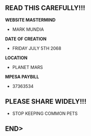 ## READ THIS CAREFULLY!!!
**WEBSITE MASTERMIND**
- MARK MUNDIA

**DATE OF CREATION**
- FRIDAY JULY 5TH 2068

**LOCATION**
- PLANET MARS

**MPESA PAYBILL**
- 37363534

## PLEASE SHARE WIDELY!!!

- STOP KEEPING COMMON PETS

## END\>